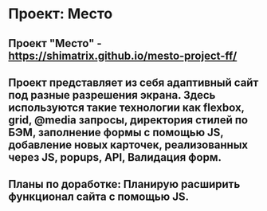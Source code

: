# Проект: Место

## Проект "Место" -  https://shimatrix.github.io/mesto-project-ff/

## Проект представляет из себя адаптивный сайт под разные разрешения экрана. Здесь используются такие технологии как flexbox, grid, @media запросы, директория стилей по БЭМ, заполнение формы с помощью JS, добавление новых карточек, реализованных через JS, popups, API, Валидация форм.

## Планы по доработке: Планирую расширить функционал сайта с помощью JS.